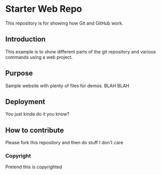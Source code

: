 # Starter Web Repo

This repository is for showing how Git and GitHub work.

## Introduction

This example is to show different parts of the git repository and various commands using a web project.

## Purpose

Sample website with plenty of files for demos. BLAH BLAH

## Deployment

You just kinda do it you know?

## How to contribute

Please fork this repository and then do stuff I don't care

### Copyright

Pretend this is copyrighted
